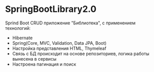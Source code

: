 # SpringBootLibrary2.0

Sprind Boot CRUD приложение "Библиотека", с применением технологий:

- Hibernate
- Spring(Core, MVC, Validation, Data JPA, Boot)
- Настройка представления HTML, Thymeleaf
- Связь с БД происходит на основе репозиториев, логика работы вынесена в сервисы
- Настроена пагинация и поиск
